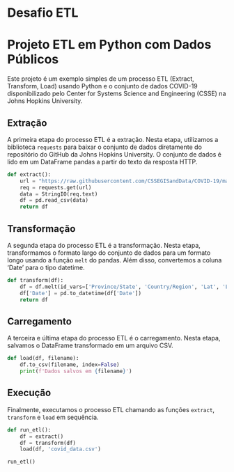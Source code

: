 # Desafio ETL

# Projeto ETL em Python com Dados Públicos

Este projeto é um exemplo simples de um processo ETL (Extract, Transform, Load) usando Python e o conjunto de dados COVID-19 disponibilizado pelo Center for Systems Science and Engineering (CSSE) na Johns Hopkins University.

## Extração

A primeira etapa do processo ETL é a extração. Nesta etapa, utilizamos a biblioteca `requests` para baixar o conjunto de dados diretamente do repositório do GitHub da Johns Hopkins University. O conjunto de dados é lido em um DataFrame pandas a partir do texto da resposta HTTP.

```python
def extract():
    url = "https://raw.githubusercontent.com/CSSEGISandData/COVID-19/master/csse_covid_19_data/csse_covid_19_time_series/time_series_covid19_confirmed_global.csv"
    req = requests.get(url)
    data = StringIO(req.text)
    df = pd.read_csv(data)
    return df
```

## Transformação

A segunda etapa do processo ETL é a transformação. Nesta etapa, transformamos o formato largo do conjunto de dados para um formato longo usando a função `melt` do pandas. Além disso, convertemos a coluna ‘Date’ para o tipo datetime.

```python
def transform(df):
    df = df.melt(id_vars=['Province/State', 'Country/Region', 'Lat', 'Long'], var_name='Date', value_name='Confirmed Cases')
    df['Date'] = pd.to_datetime(df['Date'])
    return df
```

## Carregamento

A terceira e última etapa do processo ETL é o carregamento. Nesta etapa, salvamos o DataFrame transformado em um arquivo CSV.

```python
def load(df, filename):
    df.to_csv(filename, index=False)
    print(f'Dados salvos em {filename}')
```

## Execução

Finalmente, executamos o processo ETL chamando as funções `extract`, `transform` e `load` em sequência.

```python
def run_etl():
    df = extract()
    df = transform(df)
    load(df, 'covid_data.csv')

run_etl()
```